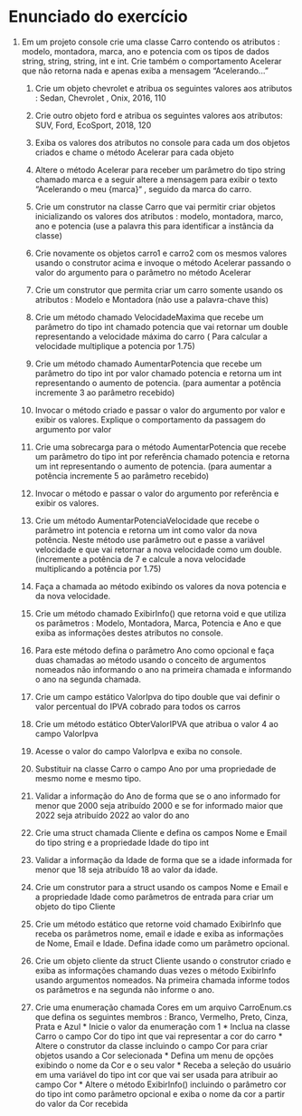 # Enunciado do exercício

1. Em um projeto console crie uma classe Carro contendo os atributos : modelo, montadora, marca, ano e potencia com os tipos de dados string, string, string, int e int. Crie também o comportamento Acelerar que não retorna nada e apenas exiba a mensagem “Acelerando...”

      1. Crie um objeto chevrolet e atribua os seguintes valores aos atributos : Sedan, Chevrolet , Onix, 2016, 110

      2. Crie outro objeto ford e atribua os seguintes valores aos atributos: SUV, Ford, EcoSport, 2018, 120

      3. Exiba os valores dos atributos no console para cada um dos objetos criados e chame o método Acelerar para cada objeto

      4. Altere o método Acelerar para receber um parâmetro do tipo string chamado marca e a seguir altere a mensagem para exibir o texto “Acelerando o meu {marca}“ , seguido da marca do carro.

      5. Crie um construtor na classe Carro que vai permitir criar objetos inicializando os valores dos atributos : modelo, montadora, marco, ano e potencia (use a palavra this para identificar a instância da classe)

      6. Crie novamente os objetos carro1 e carro2 com os mesmos valores usando o construtor acima e invoque o método Acelerar passando o valor do argumento para o parâmetro no método Acelerar

      7. Crie um construtor que permita criar um carro somente usando os atributos : Modelo e Montadora (não use a palavra-chave this)

      8. Crie um método chamado VelocidadeMaxima que recebe um parâmetro do tipo int chamado potencia que vai retornar um double representando a velocidade máxima do carro ( Para calcular a velocidade multiplique a potencia por 1.75)

      9. Crie um método chamado AumentarPotencia que recebe um parâmetro do tipo int por valor chamado potencia e retorna um int representando o aumento de potencia. (para aumentar a potência incremente 3 ao parâmetro recebido)

      10. Invocar o método criado e passar o valor do argumento por valor e exibir os valores. Explique o comportamento da passagem do argumento por valor

      11. Crie uma sobrecarga para o método AumentarPotencia que recebe um parâmetro do tipo int por referência chamado potencia e retorna um int representando o aumento de potencia. (para aumentar a potência incremente 5 ao parâmetro recebido)

      12. Invocar o método e passar o valor do argumento por referência e exibir os valores.

      13. Crie um método AumentarPotenciaVelocidade que recebe o parâmetro int potencia e retorna um int como valor da nova potência. Neste método use parâmetro out e passe a variável velocidade e que vai retornar a nova velocidade como um double. (incremente a potência de 7 e calcule a nova velocidade multiplicando a potência por 1.75)

      14. Faça a chamada ao método exibindo os valores da nova potencia e da nova velocidade.

      15. Crie um método chamado ExibirInfo() que retorna void e que utiliza os parâmetros : Modelo, Montadora, Marca, Potencia e Ano e que exiba as informações destes atributos no console.

      16. Para este método defina o parâmetro Ano como opcional e faça duas chamadas ao método usando o conceito de argumentos nomeados não informando o ano na primeira chamada e informando o ano na segunda chamada.

      17. Crie um campo estático ValorIpva do tipo double que vai definir o valor percentual do IPVA cobrado para todos os carros 
      
      18. Crie um método estático ObterValorIPVA que atribua o valor 4 ao campo ValorIpva
        
      19. Acesse o valor do campo ValorIpva e exiba no console.

      20. Substituir na classe Carro o campo Ano por uma propriedade de mesmo nome e mesmo tipo.
      
      21. Validar a informação do Ano de forma que se o ano informado for menor que 2000 seja atribuído 2000 e se for informado maior que 2022 seja atribuído 2022 ao valor do ano

      22. Crie uma struct chamada Cliente e defina os campos Nome e Email do tipo string e a propriedade Idade do tipo int 
      
      23. Validar a informação da Idade de forma que se a idade informada for menor que 18 seja atribuído 18 ao valor da idade.
      
      24. Crie um construtor para a struct usando os campos Nome e Email e a propriedade Idade como parâmetros de entrada para criar um objeto do tipo Cliente
      
      25. Crie um método estático que retorne void chamado ExibirInfo que receba os parâmetros nome, email e idade e exiba as informações de Nome, Email e Idade. Defina idade como um parâmetro opcional.

      26. Crie um objeto cliente da struct Cliente usando o construtor criado e exiba as informações chamando duas vezes o método ExibirInfo usando argumentos nomeados. Na primeira chamada informe todos os parâmetros e na segunda não informe o ano.

      27. Crie uma enumeração chamada Cores em um arquivo CarroEnum.cs que defina os seguintes membros : Branco, Vermelho, Preto, Cinza, Prata e Azul
        * Inicie o valor da enumeração com 1
        * Inclua na classe Carro o campo Cor do tipo int que vai representar a cor do carro
        * Altere o construtor da classe incluindo o campo Cor para criar objetos usando a Cor selecionada
        * Defina um menu de opções exibindo o nome da Cor e o seu valor 
        * Receba a seleção do usuário em uma variável do tipo int cor que vai ser usada para atribuir ao campo Cor
        * Altere o método ExibirInfo() incluindo o parâmetro cor do tipo int como parâmetro opcional e exiba o nome da cor a partir do valor da Cor recebida

